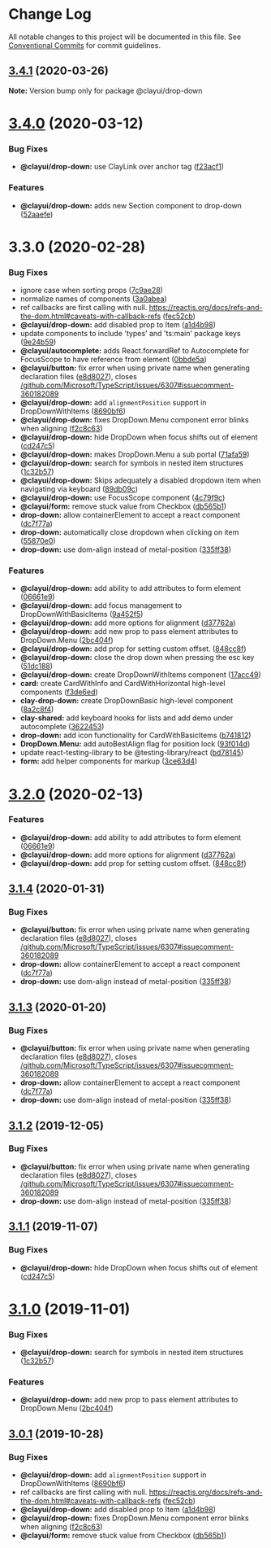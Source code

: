# Change Log

All notable changes to this project will be documented in this file.
See [Conventional Commits](https://conventionalcommits.org) for commit guidelines.

## [3.4.1](https://github.com/liferay/clay/tree/master/packages/clay-drop-down/compare/@clayui/drop-down@3.4.0...@clayui/drop-down@3.4.1) (2020-03-26)

**Note:** Version bump only for package @clayui/drop-down

# [3.4.0](https://github.com/liferay/clay/tree/master/packages/clay-drop-down/compare/@clayui/drop-down@3.3.0...@clayui/drop-down@3.4.0) (2020-03-12)

### Bug Fixes

-   **@clayui/drop-down:** use ClayLink over anchor tag ([f23acf1](https://github.com/liferay/clay/tree/master/packages/clay-drop-down/commit/f23acf1))

### Features

-   **@clayui/drop-down:** adds new Section component to drop-down ([52aaefe](https://github.com/liferay/clay/tree/master/packages/clay-drop-down/commit/52aaefe))

# 3.3.0 (2020-02-28)

### Bug Fixes

-   ignore case when sorting props ([7c9ae28](https://github.com/liferay/clay/tree/master/packages/clay-drop-down/commit/7c9ae28))
-   normalize names of components ([3a0abea](https://github.com/liferay/clay/tree/master/packages/clay-drop-down/commit/3a0abea))
-   ref callbacks are first calling with null. https://reactjs.org/docs/refs-and-the-dom.html#caveats-with-callback-refs ([fec52cb](https://github.com/liferay/clay/tree/master/packages/clay-drop-down/commit/fec52cb))
-   **@clayui/drop-down:** add disabled prop to Item ([a1d4b98](https://github.com/liferay/clay/tree/master/packages/clay-drop-down/commit/a1d4b98))
-   update components to include 'types' and 'ts:main' package keys ([9e24b59](https://github.com/liferay/clay/tree/master/packages/clay-drop-down/commit/9e24b59))
-   **@clayui/autocomplete:** adds React.forwardRef to Autocomplete for FocusScope to have reference from element ([0bbde5a](https://github.com/liferay/clay/tree/master/packages/clay-drop-down/commit/0bbde5a))
-   **@clayui/button:** fix error when using private name when generating declaration files ([e8d8027](https://github.com/liferay/clay/tree/master/packages/clay-drop-down/commit/e8d8027)), closes [/github.com/Microsoft/TypeScript/issues/6307#issuecomment-360182089](https://github.com/liferay/clay/tree/master/packages/clay-drop-down/issues/issuecomment-360182089)
-   **@clayui/drop-down:** add `alignmentPosition` support in DropDownWithItems ([8690bf6](https://github.com/liferay/clay/tree/master/packages/clay-drop-down/commit/8690bf6))
-   **@clayui/drop-down:** fixes DropDown.Menu component error blinks when aligning ([f2c8c63](https://github.com/liferay/clay/tree/master/packages/clay-drop-down/commit/f2c8c63))
-   **@clayui/drop-down:** hide DropDown when focus shifts out of element ([cd247c5](https://github.com/liferay/clay/tree/master/packages/clay-drop-down/commit/cd247c5))
-   **@clayui/drop-down:** makes DropDown.Menu a sub portal ([71afa59](https://github.com/liferay/clay/tree/master/packages/clay-drop-down/commit/71afa59))
-   **@clayui/drop-down:** search for symbols in nested item structures ([1c32b57](https://github.com/liferay/clay/tree/master/packages/clay-drop-down/commit/1c32b57))
-   **@clayui/drop-down:** Skips adequately a disabled dropdown item when navigating via keyboard ([89db09c](https://github.com/liferay/clay/tree/master/packages/clay-drop-down/commit/89db09c))
-   **@clayui/drop-down:** use FocusScope component ([4c79f9c](https://github.com/liferay/clay/tree/master/packages/clay-drop-down/commit/4c79f9c))
-   **@clayui/form:** remove stuck value from Checkbox ([db565b1](https://github.com/liferay/clay/tree/master/packages/clay-drop-down/commit/db565b1))
-   **drop-down:** allow containerElement to accept a react component ([dc7f77a](https://github.com/liferay/clay/tree/master/packages/clay-drop-down/commit/dc7f77a))
-   **drop-down:** automatically close dropdown when clicking on item ([55870e0](https://github.com/liferay/clay/tree/master/packages/clay-drop-down/commit/55870e0))
-   **drop-down:** use dom-align instead of metal-position ([335ff38](https://github.com/liferay/clay/tree/master/packages/clay-drop-down/commit/335ff38))

### Features

-   **@clayui/drop-down:** add ability to add attributes to form element ([06661e9](https://github.com/liferay/clay/tree/master/packages/clay-drop-down/commit/06661e9))
-   **@clayui/drop-down:** add focus management to DropDownWithBasicItems ([9a452f5](https://github.com/liferay/clay/tree/master/packages/clay-drop-down/commit/9a452f5))
-   **@clayui/drop-down:** add more options for alignment ([d37762a](https://github.com/liferay/clay/tree/master/packages/clay-drop-down/commit/d37762a))
-   **@clayui/drop-down:** add new prop to pass element attributes to DropDown.Menu ([2bc404f](https://github.com/liferay/clay/tree/master/packages/clay-drop-down/commit/2bc404f))
-   **@clayui/drop-down:** add prop for setting custom offset. ([848cc8f](https://github.com/liferay/clay/tree/master/packages/clay-drop-down/commit/848cc8f))
-   **@clayui/drop-down:** close the drop down when pressing the esc key ([51dc188](https://github.com/liferay/clay/tree/master/packages/clay-drop-down/commit/51dc188))
-   **@clayui/drop-down:** create DropDownWithItems component ([17acc49](https://github.com/liferay/clay/tree/master/packages/clay-drop-down/commit/17acc49))
-   **card:** create CardWithInfo and CardWithHorizontal high-level components ([f3de6ed](https://github.com/liferay/clay/tree/master/packages/clay-drop-down/commit/f3de6ed))
-   **clay-drop-down:** create DropDownBasic high-level component ([8a2c8f4](https://github.com/liferay/clay/tree/master/packages/clay-drop-down/commit/8a2c8f4))
-   **clay-shared:** add keyboard hooks for lists and add demo under autocomplete ([3622453](https://github.com/liferay/clay/tree/master/packages/clay-drop-down/commit/3622453))
-   **drop-down:** add icon functionality for CardWithBasicItems ([b741812](https://github.com/liferay/clay/tree/master/packages/clay-drop-down/commit/b741812))
-   **DropDown.Menu:** add autoBestAlign flag for position lock ([93f014d](https://github.com/liferay/clay/tree/master/packages/clay-drop-down/commit/93f014d))
-   update react-testing-library to be @testing-library/react ([bd78145](https://github.com/liferay/clay/tree/master/packages/clay-drop-down/commit/bd78145))
-   **form:** add helper components for markup ([3ce63d4](https://github.com/liferay/clay/tree/master/packages/clay-drop-down/commit/3ce63d4))

# [3.2.0](https://github.com/liferay/clay/tree/master/packages/clay-drop-down/compare/@clayui/drop-down@3.1.4...@clayui/drop-down@3.2.0) (2020-02-13)

### Features

-   **@clayui/drop-down:** add ability to add attributes to form element ([06661e9](https://github.com/liferay/clay/tree/master/packages/clay-drop-down/commit/06661e9))
-   **@clayui/drop-down:** add more options for alignment ([d37762a](https://github.com/liferay/clay/tree/master/packages/clay-drop-down/commit/d37762a))
-   **@clayui/drop-down:** add prop for setting custom offset. ([848cc8f](https://github.com/liferay/clay/tree/master/packages/clay-drop-down/commit/848cc8f))

## [3.1.4](https://github.com/liferay/clay/tree/master/packages/clay-drop-down/compare/@clayui/drop-down@3.1.1...@clayui/drop-down@3.1.4) (2020-01-31)

### Bug Fixes

-   **@clayui/button:** fix error when using private name when generating declaration files ([e8d8027](https://github.com/liferay/clay/tree/master/packages/clay-drop-down/commit/e8d8027)), closes [/github.com/Microsoft/TypeScript/issues/6307#issuecomment-360182089](https://github.com/liferay/clay/tree/master/packages/clay-drop-down/issues/issuecomment-360182089)
-   **drop-down:** allow containerElement to accept a react component ([dc7f77a](https://github.com/liferay/clay/tree/master/packages/clay-drop-down/commit/dc7f77a))
-   **drop-down:** use dom-align instead of metal-position ([335ff38](https://github.com/liferay/clay/tree/master/packages/clay-drop-down/commit/335ff38))

## [3.1.3](https://github.com/liferay/clay/tree/master/packages/clay-drop-down/compare/@clayui/drop-down@3.1.1...@clayui/drop-down@3.1.3) (2020-01-20)

### Bug Fixes

-   **@clayui/button:** fix error when using private name when generating declaration files ([e8d8027](https://github.com/liferay/clay/tree/master/packages/clay-drop-down/commit/e8d8027)), closes [/github.com/Microsoft/TypeScript/issues/6307#issuecomment-360182089](https://github.com/liferay/clay/tree/master/packages/clay-drop-down/issues/issuecomment-360182089)
-   **drop-down:** allow containerElement to accept a react component ([dc7f77a](https://github.com/liferay/clay/tree/master/packages/clay-drop-down/commit/dc7f77a))
-   **drop-down:** use dom-align instead of metal-position ([335ff38](https://github.com/liferay/clay/tree/master/packages/clay-drop-down/commit/335ff38))

## [3.1.2](https://github.com/liferay/clay/tree/master/packages/clay-drop-down/compare/@clayui/drop-down@3.1.1...@clayui/drop-down@3.1.2) (2019-12-05)

### Bug Fixes

-   **@clayui/button:** fix error when using private name when generating declaration files ([e8d8027](https://github.com/liferay/clay/tree/master/packages/clay-drop-down/commit/e8d8027)), closes [/github.com/Microsoft/TypeScript/issues/6307#issuecomment-360182089](https://github.com/liferay/clay/tree/master/packages/clay-drop-down/issues/issuecomment-360182089)
-   **drop-down:** use dom-align instead of metal-position ([335ff38](https://github.com/liferay/clay/tree/master/packages/clay-drop-down/commit/335ff38))

## [3.1.1](https://github.com/liferay/clay/tree/master/packages/clay-drop-down/compare/@clayui/drop-down@3.1.0...@clayui/drop-down@3.1.1) (2019-11-07)

### Bug Fixes

-   **@clayui/drop-down:** hide DropDown when focus shifts out of element ([cd247c5](https://github.com/liferay/clay/tree/master/packages/clay-drop-down/commit/cd247c5))

# [3.1.0](https://github.com/liferay/clay/tree/master/packages/clay-drop-down/compare/@clayui/drop-down@3.0.1...@clayui/drop-down@3.1.0) (2019-11-01)

### Bug Fixes

-   **@clayui/drop-down:** search for symbols in nested item structures ([1c32b57](https://github.com/liferay/clay/tree/master/packages/clay-drop-down/commit/1c32b57))

### Features

-   **@clayui/drop-down:** add new prop to pass element attributes to DropDown.Menu ([2bc404f](https://github.com/liferay/clay/tree/master/packages/clay-drop-down/commit/2bc404f))

## [3.0.1](https://github.com/liferay/clay/tree/master/packages/clay-drop-down/compare/@clayui/drop-down@3.0.0...@clayui/drop-down@3.0.1) (2019-10-28)

### Bug Fixes

-   **@clayui/drop-down:** add `alignmentPosition` support in DropDownWithItems ([8690bf6](https://github.com/liferay/clay/tree/master/packages/clay-drop-down/commit/8690bf6))
-   ref callbacks are first calling with null. https://reactjs.org/docs/refs-and-the-dom.html#caveats-with-callback-refs ([fec52cb](https://github.com/liferay/clay/tree/master/packages/clay-drop-down/commit/fec52cb))
-   **@clayui/drop-down:** add disabled prop to Item ([a1d4b98](https://github.com/liferay/clay/tree/master/packages/clay-drop-down/commit/a1d4b98))
-   **@clayui/drop-down:** fixes DropDown.Menu component error blinks when aligning ([f2c8c63](https://github.com/liferay/clay/tree/master/packages/clay-drop-down/commit/f2c8c63))
-   **@clayui/form:** remove stuck value from Checkbox ([db565b1](https://github.com/liferay/clay/tree/master/packages/clay-drop-down/commit/db565b1))

